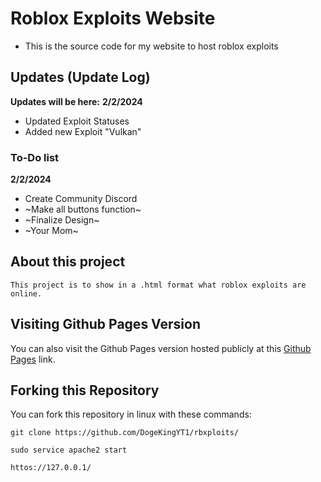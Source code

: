 # Roblox Exploits Website

- This is the source code for my website to host roblox exploits

## Updates (Update Log)
**Updates will be here:**
**2/2/2024**
- Updated Exploit Statuses
- Added new Exploit "Vulkan"
### To-Do list
**2/2/2024**
- Create Community Discord
- ~Make all buttons function~
- ~Finalize Design~
- ~Your Mom~
## About this project
`This project is to show in a .html format what roblox exploits are online.`

## Visiting Github Pages Version
You can also visit the Github Pages version hosted publicly at this [Github Pages](https://dogekingyt1.github.io/rbxploits) link.

## Forking this Repository
You can fork this repository in linux with these commands:

``git clone https://github.com/DogeKingYT1/rbxploits/``

``sudo service apache2 start``

``httos://127.0.0.1/``
